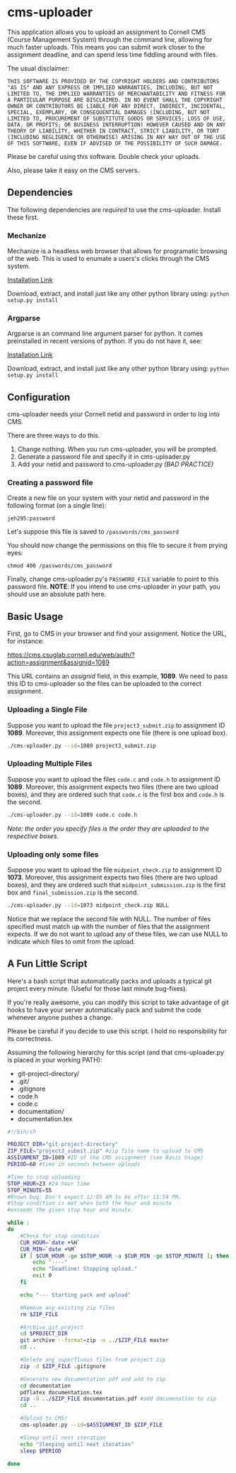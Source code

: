 cms-uploader
========

This application allows you to upload an assignment to Cornell CMS (Course Management System) through the command line,
allowing for much faster uploads. This means you can submit work closer to the
assignment deadline, and can spend less time fiddling around with files.

The usual disclaimer:
```
THIS SOFTWARE IS PROVIDED BY THE COPYRIGHT HOLDERS AND CONTRIBUTORS "AS IS" AND ANY EXPRESS OR IMPLIED WARRANTIES, INCLUDING, BUT NOT LIMITED TO, THE IMPLIED WARRANTIES OF MERCHANTABILITY AND FITNESS FOR A PARTICULAR PURPOSE ARE DISCLAIMED. IN NO EVENT SHALL THE COPYRIGHT OWNER OR CONTRIBUTORS BE LIABLE FOR ANY DIRECT, INDIRECT, INCIDENTAL, SPECIAL, EXEMPLARY, OR CONSEQUENTIAL DAMAGES (INCLUDING, BUT NOT LIMITED TO, PROCUREMENT OF SUBSTITUTE GOODS OR SERVICES; LOSS OF USE, DATA, OR PROFITS; OR BUSINESS INTERRUPTION) HOWEVER CAUSED AND ON ANY THEORY OF LIABILITY, WHETHER IN CONTRACT, STRICT LIABILITY, OR TORT (INCLUDING NEGLIGENCE OR OTHERWISE) ARISING IN ANY WAY OUT OF THE USE OF THIS SOFTWARE, EVEN IF ADVISED OF THE POSSIBILITY OF SUCH DAMAGE.
```
Please be careful using this software. Double check your uploads.

Also, please take it easy on the CMS servers.

Dependencies
--------------------
The following dependencies are *required* to use the cms-uploader. Install these first.

### Mechanize

Mechanize is a headless web browser that allows for programatic browsing of the web.
This is used to enumate a users's clicks through the CMS system.

[Installation Link](http://wwwsearch.sourceforge.net/mechanize/download.html)

Download, extract, and install just like any other python library using:
``` python setup.py install ```

### Argparse
Argparse is an command line argument parser for python. It comes preinstalled in recent versions
of python. If you do not have it, see:

[Installation Link](http://pypi.python.org/pypi/argparse)

Download, extract, and install just like any other python library using:
``` python setup.py install ```


Configuration
-------------

cms-uploader needs your Cornell netid and password in order to log into CMS.

There are three ways to do this.

 1. Change nothing. When you run cms-uploader, you will be prompted.
 2. Generate a password file and specify it in cms-uploader.py
 3. Add your netid and password to cms-uploader.py *(BAD PRACTICE)*

### Creating a password file

Create a new file on your system with your netid and password in the
following format (on a single line):
```
jeh295:password
```
Let's suppose this file is saved to `/passwords/cms_password`

You should now change the permissions on this file to secure it from prying eyes:
```
chmod 400 /passwords/cms_password
```

Finally, change cms-uploader.py's `PASSWORD_FILE` variable to point to this password file.
__NOTE__: If you intend to use cms-uploader in your path, you should use an absolute
path here.

Basic Usage
-----------

First, go to CMS in your browser and find your assignment. Notice the URL, for instance:

https://cms.csuglab.cornell.edu/web/auth/?action=assignment&assignid=1089

This URL contains an *assignid* field, in this example, __1089__.
We need to pass this ID to cms-uploader so the files can be uploaded to the correct assignment.


### Uploading a Single File
Suppose you want to upload the file `project3_submit.zip` to assignment ID __1089__.
Moreover, this assignment expects one file (there is one upload box).

```bash
./cms-uploader.py --id=1089 project3_submit.zip
```

### Uploading Multiple Files
Suppose you want to upload the files `code.c` and `code.h` to assignment ID __1089__.
Moreover, this assignment expects two files (there are two upload boxes), and
they are ordered such that `code.c` is the first box and `code.h` is the second.

```bash
./cms-uploader.py --id=1089 code.c code.h
```

_Note: the order you specify files is the order they are uploaded to the respective
boxes._

### Uploading only some files
Suppose you want to upload the file `midpoint_check.zip` to assignment ID __1073__.
Moreover, this assignment expects two files (there are two upload boxes), and
they are ordered such that `midpoint_submission.zip` is the first box and `final_submission.zip` is the second.

```bash
./cms-uploader.py --id=1073 midpoint_check.zip NULL
```
Notice that we replace the second file with NULL. The number of files specified must match up with the
number of files that the assignment expects. If we do not want to upload any of these files,
we can use NULL to indicate which files to omit from the upload.

A Fun Little Script
-------------------

Here's a bash script that automatically packs and uploads a typical git project every minute.
(Useful for those last minute bug-fixes).

If you're really awesome, you can modify this script to take advantage of git hooks to 
have your server automatically pack and submit the code whenever anyone pushes a change.

Please be careful if you decide to use this script. I hold no responsibility
for its correctness.

Assuming the following hierarchy for this script (and that cms-uploader.py is placed in your working PATH):

 * git-project-directory/
  * .git/
  * .gitignore
  * code.h
  * code.c
 * documentation/
  * documentation.tex


``` bash
#!/bin/sh

PROJECT_DIR="git-project-directory"
ZIP_FILE="project3_submit.zip" #zip file name to upload to CMS
ASSIGNMENT_ID=1089 #ID of the CMS assignment (see Basic Usage)
PERIOD=60 #time in seconds between uploads

#Time to stop uploading
STOP_HOUR=23 #24 hour time
STOP_MINUTE=55
#Known bug: Don't expect 12:05 AM to be after 11:59 PM.
#Stop condition is met when both the hour and minute
#exceeds the given stop hour and minute.

while :
do
    #Check for stop condition
    CUR_HOUR=`date +%H`
    CUR_MIN=`date +%M`
    if [ $CUR_HOUR -ge $STOP_HOUR -a $CUR_MIN -ge $STOP_MINUTE ]; then
        echo "----"
        echo "Deadline! Stopping upload."
        exit 0
    fi

    echo "--- Starting pack and upload"

    #Remove any existing zip files
    rm $ZIP_FILE

    #Archive git project
    cd $PROJECT_DIR
    git archive --format=zip -o ../$ZIP_FILE master
    cd ..

    #Delete any superfluous files from project zip
    zip -d $ZIP_FILE .gitignore

    #Generate new documentation pdf and add to zip
    cd documentation
    pdflatex documentation.tex
    zip -9 ../$ZIP_FILE documentation.pdf #add documenation to zip
    cd ..

    #Upload to CMS!
    cms-uploader.py --id=$ASSIGNMENT_ID $ZIP_FILE

    #Sleep until next iteration
    echo "Sleeping until next iteration"
    sleep $PERIOD

done
```
